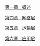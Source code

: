 [第一章：概述](https://github.com/chen-eugene/Interview/blob/master/note/%E8%AE%A1%E7%AE%97%E6%9C%BA%E7%BD%91%E7%BB%9C%E7%AC%AC%E4%B8%80%E7%AB%A0.md)

[第四章：网络层](https://github.com/chen-eugene/Interview/blob/master/note/%E8%AE%A1%E7%AE%97%E6%9C%BA%E7%BD%91%E7%BB%9C%E7%AC%AC%E5%9B%9B%E7%AB%A0.md)

[第五章：运输层](https://github.com/chen-eugene/Interview/blob/master/note/%E8%AE%A1%E7%AE%97%E6%9C%BA%E7%BD%91%E7%BB%9C%E7%AC%AC%E4%BA%94%E7%AB%A0.md)

[第六章：应用层](https://github.com/chen-eugene/Interview/blob/master/image/1541818566(1).png)
















